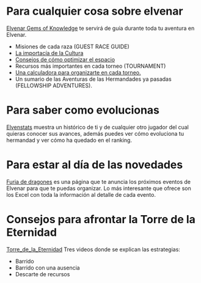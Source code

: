 
# Para cualquier cosa sobre elvenar
[Elvenar Gems of Knowledge](https://www.gamersgemsofknowledge.com/) te servirá de guía durante toda tu aventura en Elvenar.
 * Misiones de cada raza (GUEST RACE GUIDE)
 * [La importacía de la Cultura](https://elvengems.com/culture-bonus/)
 * [Consejos de cómo optimizar el espacio](https://elvengems.com/city-layout-space-optimization/)
 * Recursos más importantes en cada torneo (TOURNAMENT)
 * [Una calculadora para organizarte en cada torneo.](https://elvengems.com/tournament/tournament-calculator/)
 * Un sumario de las Aventuras de las Hermandades ya pasadas (FELLOWSHIP ADVENTURES). 
 
 # Para saber como evolucionas
 [Elvenstats](https://www.elvenstats.com/) muestra un histórico de ti y de cualquier otro jugador del cual quieras conocer sus avances, además puedes ver cómo evoluciona tu hermandad y ver cómo ha quedado en el ranking.
 
 # Para estar al día de las novedades
 [Furia de dragones](http://lafuriadelosdragones.blogspot.com/) es una página que te anuncia los próximos eventos de Elvenar para que te puedas organizar.
 Lo más interesante que ofrece son los Excel con toda la información al detalle de cada evento.
 
 # Consejos para afrontar la Torre de la Eternidad
 [Torre_de_la_Eternidad](https://youtube.com/playlist?list=PLgXi01FHr0zxAHZ3aVhl4ZsC0iJChBMFy) Tres videos donde se explican las estrategias:
  * Barrido
  * Barrido con una ausencia
  * Descarte de recursos

